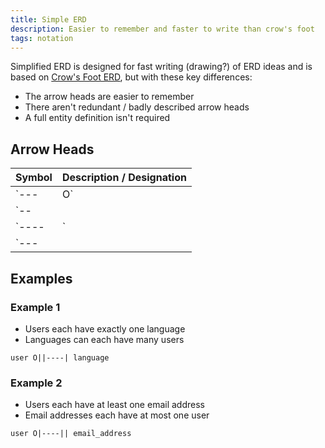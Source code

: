 ```yaml
---
title: Simple ERD
description: Easier to remember and faster to write than crow's foot
tags: notation
---
```


Simplified ERD is designed for fast writing (drawing?) of ERD ideas and is based on [Crow's Foot ERD][crows-foot], but with these key differences:

-   The arrow heads are easier to remember
-   There aren't redundant / badly described arrow heads
-   A full entity definition isn't required

## Arrow Heads

| Symbol  | Description / Designation |
| ------- | ------------------------- |
| `---|O` | zero or one               |
| `--||O` | zero or more              |
| `----|` | exactly one               |
| `---||` | one or more               |

## Examples

### Example 1

-   Users each have exactly one language
-   Languages can each have many users

```plain
user O||----| language
```

### Example 2

-   Users each have at least one email address
-   Email addresses each have at most one user

```plain
user O|----|| email_address
```

[crows-foot]: https://en.wikipedia.org/wiki/Entity%E2%80%93relationship_model#Crow's_foot_notation
